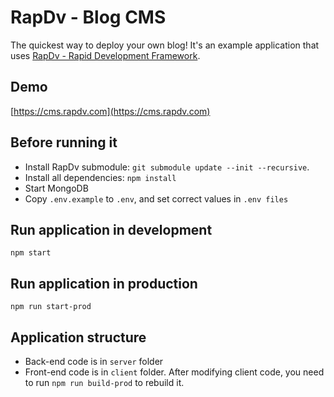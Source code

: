 # RapDv - Blog CMS

The quickest way to deploy your own blog! It's an example application that uses [RapDv - Rapid Development Framework](https://rapdv.com).

## Demo
[https://cms.rapdv.com](https://cms.rapdv.com)  
  
## Before running it
- Install RapDv submodule: `git submodule update --init --recursive`.
- Install all dependencies: `npm install`  
- Start MongoDB
- Copy `.env.example` to `.env`, and set correct values in `.env files`

## Run application in development
`npm start`

## Run application in production
`npm run start-prod`

## Application structure
- Back-end code is in `server` folder
- Front-end code is in `client` folder. After modifying client code, you need to run `npm run build-prod` to rebuild it.
